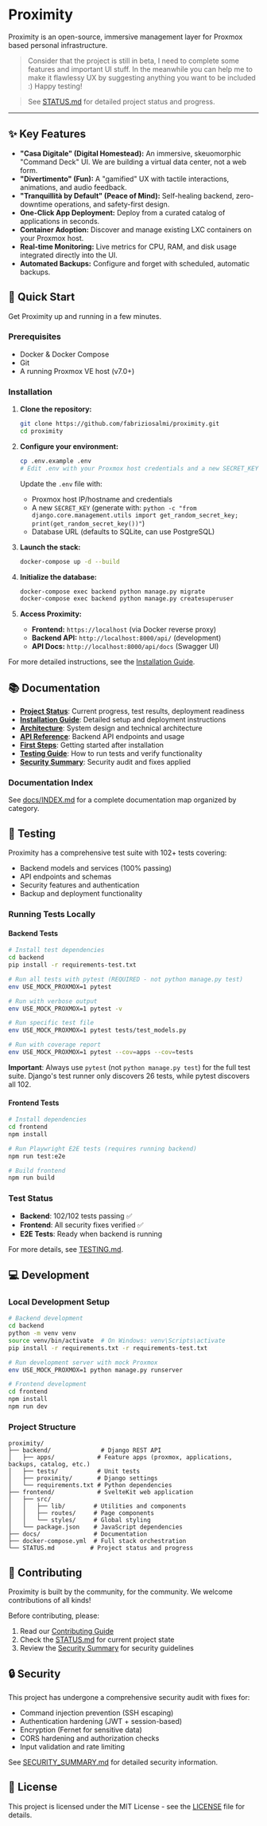 # Proximity
Proximity is an open-source, immersive management layer for Proxmox based personal infrastructure.

> Consider that the project is still in beta, I need to complete some features and important UI stuff. In the meanwhile you can help me to make it flawlessy UX by suggesting anything you want to be included :) Happy testing!

> See [STATUS.md](STATUS.md) for detailed project status and progress.

---

## ✨ Key Features

*   **"Casa Digitale" (Digital Homestead):** An immersive, skeuomorphic "Command Deck" UI. We are building a virtual data center, not a web form.
*   **"Divertimento" (Fun):** A "gamified" UX with tactile interactions, animations, and audio feedback.
*   **"Tranquillità by Default" (Peace of Mind):** Self-healing backend, zero-downtime operations, and safety-first design.
*   **One-Click App Deployment:** Deploy from a curated catalog of applications in seconds.
*   **Container Adoption:** Discover and manage existing LXC containers on your Proxmox host.
*   **Real-time Monitoring:** Live metrics for CPU, RAM, and disk usage integrated directly into the UI.
*   **Automated Backups:** Configure and forget with scheduled, automatic backups.

## 🚀 Quick Start

Get Proximity up and running in a few minutes.

### Prerequisites

*   Docker & Docker Compose
*   Git
*   A running Proxmox VE host (v7.0+)

### Installation

1.  **Clone the repository:**
    ```bash
    git clone https://github.com/fabriziosalmi/proximity.git
    cd proximity
    ```

2.  **Configure your environment:**
    ```bash
    cp .env.example .env
    # Edit .env with your Proxmox host credentials and a new SECRET_KEY
    ```
    Update the `.env` file with:
    - Proxmox host IP/hostname and credentials
    - A new `SECRET_KEY` (generate with: `python -c "from django.core.management.utils import get_random_secret_key; print(get_random_secret_key())"`)
    - Database URL (defaults to SQLite, can use PostgreSQL)

3.  **Launch the stack:**
    ```bash
    docker-compose up -d --build
    ```

4.  **Initialize the database:**
    ```bash
    docker-compose exec backend python manage.py migrate
    docker-compose exec backend python manage.py createsuperuser
    ```

5.  **Access Proximity:**
    *   **Frontend:** `https://localhost` (via Docker reverse proxy)
    *   **Backend API:** `http://localhost:8000/api/` (development)
    *   **API Docs:** `http://localhost:8000/api/docs` (Swagger UI)

For more detailed instructions, see the [Installation Guide](docs/INSTALLATION.md).

## 📚 Documentation

*   [**Project Status**](STATUS.md): Current progress, test results, deployment readiness
*   [**Installation Guide**](docs/INSTALLATION.md): Detailed setup and deployment instructions
*   [**Architecture**](docs/ARCHITECTURE.md): System design and technical architecture
*   [**API Reference**](docs/API.md): Backend API endpoints and usage
*   [**First Steps**](docs/FIRST_STEPS.md): Getting started after installation
*   [**Testing Guide**](docs/TESTING.md): How to run tests and verify functionality
*   [**Security Summary**](SECURITY_SUMMARY.md): Security audit and fixes applied

### Documentation Index

See [docs/INDEX.md](docs/INDEX.md) for a complete documentation map organized by category.

## 🧪 Testing

Proximity has a comprehensive test suite with 102+ tests covering:
- Backend models and services (100% passing)
- API endpoints and schemas
- Security features and authentication
- Backup and deployment functionality

### Running Tests Locally

#### Backend Tests

```bash
# Install test dependencies
cd backend
pip install -r requirements-test.txt

# Run all tests with pytest (REQUIRED - not python manage.py test)
env USE_MOCK_PROXMOX=1 pytest

# Run with verbose output
env USE_MOCK_PROXMOX=1 pytest -v

# Run specific test file
env USE_MOCK_PROXMOX=1 pytest tests/test_models.py

# Run with coverage report
env USE_MOCK_PROXMOX=1 pytest --cov=apps --cov=tests
```

**Important**: Always use `pytest` (not `python manage.py test`) for the full test suite. Django's test runner only discovers 26 tests, while pytest discovers all 102.

#### Frontend Tests

```bash
# Install dependencies
cd frontend
npm install

# Run Playwright E2E tests (requires running backend)
npm run test:e2e

# Build frontend
npm run build
```

### Test Status

- **Backend**: 102/102 tests passing ✅
- **Frontend**: All security fixes verified ✅
- **E2E Tests**: Ready when backend is running

For more details, see [TESTING.md](docs/TESTING.md).

## 💻 Development

### Local Development Setup

```bash
# Backend development
cd backend
python -m venv venv
source venv/bin/activate  # On Windows: venv\Scripts\activate
pip install -r requirements.txt -r requirements-test.txt

# Run development server with mock Proxmox
env USE_MOCK_PROXMOX=1 python manage.py runserver

# Frontend development
cd frontend
npm install
npm run dev
```

### Project Structure

```
proximity/
├── backend/              # Django REST API
│   ├── apps/            # Feature apps (proxmox, applications, backups, catalog, etc.)
│   ├── tests/           # Unit tests
│   ├── proximity/       # Django settings
│   └── requirements.txt # Python dependencies
├── frontend/            # SvelteKit web application
│   ├── src/
│   │   ├── lib/        # Utilities and components
│   │   ├── routes/     # Page components
│   │   └── styles/     # Global styling
│   └── package.json    # JavaScript dependencies
├── docs/               # Documentation
├── docker-compose.yml  # Full stack orchestration
└── STATUS.md          # Project status and progress
```

## 🤝 Contributing

Proximity is built by the community, for the community. We welcome contributions of all kinds!

Before contributing, please:
1. Read our [Contributing Guide](CONTRIBUTING.md)
2. Check the [STATUS.md](STATUS.md) for current project state
3. Review the [Security Summary](SECURITY_SUMMARY.md) for security guidelines

## 🔒 Security

This project has undergone a comprehensive security audit with fixes for:
- Command injection prevention (SSH escaping)
- Authentication hardening (JWT + session-based)
- Encryption (Fernet for sensitive data)
- CORS hardening and authorization checks
- Input validation and rate limiting

See [SECURITY_SUMMARY.md](SECURITY_SUMMARY.md) for detailed security information.

## 📄 License

This project is licensed under the MIT License - see the [LICENSE](LICENSE) file for details.
